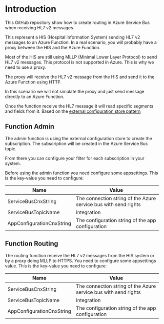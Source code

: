 # Introduction

This GitHub repository show how to create routing in Azure Service Bus when receiving HL7 v2 messages.

This represent a HIS (Hospital Information System) sending HL7 v2 messages to an Azure Function.  In a real scenario, you will probably have a proxy between the HIS and the Azure Function.

Most of the HIS are still using MLLP (Minimal Lower Layer Protocol) to send HL7 v2 messages.  This protocol is not supported in Azure.  This is why we need to use a proxy.

The proxy will receive the HL7 v2 message from the HIS and send it to the Azure Function using HTTP.

In this scenario we will not simulate the proxy and just send message directly to an Azure Function.

Once the function receive the HL7 message it will read specific segments and fields from it.  Based on the [external configuration store pattern](https://learn.microsoft.com/en-us/azure/architecture/patterns/external-configuration-store)

## Function Admin

The admin function is using the external configuration store to create the subscription.  The subscription will be created in the Azure Service Bus topic.

From there you can configure your filter for each subscription in your system.

Before using the admin function you need configure some appsettings.  This is the key-value you need to configure:

| Name | Value |
| ---- | ----- |
| ServiceBusCnxString | The connection string of the Azure service bus with send rights |
| ServiceBusTopicName | integration |
| AppConfigurationCnxString | The configuration string of the app configuration |

## Function Routing

The routing function receive the HL7 v2 messages from the HIS system or by a proxy doing MLLP to HTTPS.  You need to configure some appsettings value.  This is the key-value you need to configure:

| Name | Value |
| ---- | ----- |
| ServiceBusCnxString | The connection string of the Azure service bus with send rights |
| ServiceBusTopicName | integration |
| AppConfigurationCnxString | The configuration string of the app configuration |